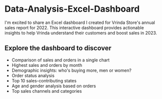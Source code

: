 # Data-Analysis-Excel-Dashboard
I'm excited to share an Excel dashboard I created for Vrinda Store's annual sales report for 2022. This interactive dashboard provides actionable insights to help Vrinda understand their customers and boost sales in 2023.

## Explore the dashboard to discover

- Comparison of sales and orders in a single chart
- Highest sales and orders by month
- Demographic insights: who's buying more, men or women?
- Order status analysis
- Top 10 sales-contributing states
- Age and gender analysis based on orders
- Top sales channels and categories
